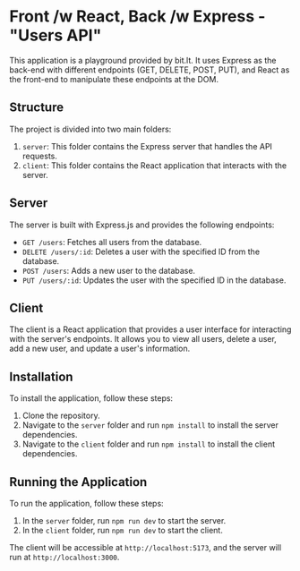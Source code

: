 # Front /w React, Back /w Express - "Users API"

This application is a playground provided by bit.lt. It uses Express as the back-end with different endpoints (GET, DELETE, POST, PUT), and React as the front-end to manipulate these endpoints at the DOM.

## Structure

The project is divided into two main folders:

1. `server`: This folder contains the Express server that handles the API requests.
2. `client`: This folder contains the React application that interacts with the server.

## Server

The server is built with Express.js and provides the following endpoints:

-  `GET /users`: Fetches all users from the database.
-  `DELETE /users/:id`: Deletes a user with the specified ID from the database.
-  `POST /users`: Adds a new user to the database.
-  `PUT /users/:id`: Updates the user with the specified ID in the database.

## Client

The client is a React application that provides a user interface for interacting with the server's endpoints. It allows you to view all users, delete a user, add a new user, and update a user's information.

## Installation

To install the application, follow these steps:

1. Clone the repository.
2. Navigate to the `server` folder and run `npm install` to install the server dependencies.
3. Navigate to the `client` folder and run `npm install` to install the client dependencies.

## Running the Application

To run the application, follow these steps:

1. In the `server` folder, run `npm run dev` to start the server.
2. In the `client` folder, run `npm run dev` to start the client.

The client will be accessible at `http://localhost:5173`, and the server will run at `http://localhost:3000`.
